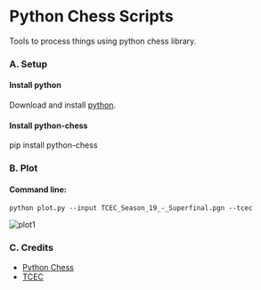# Python Chess Scripts
Tools to process things using python chess library.

### A. Setup

#### Install python
Download and install [python](https://www.python.org/downloads/).

#### Install python-chess
pip install python-chess


### B. Plot
#### Command line:
`python plot.py --input TCEC_Season_19_-_Superfinal.pgn --tcec`

![plot1](https://i.imgur.com/scUzII5.png)


### C. Credits
* [Python Chess](https://github.com/niklasf/python-chess)
* [TCEC](https://tcec-chess.com/)
